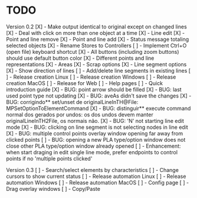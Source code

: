 # TODO

Version 0.2
[X] - Make output identical to original except on changed lines
[X] - Deal with click on more than one object at a time
[X] - Line edit
[X] - Point and line remove
[X] - Point and line add
[X] - Status message totaling selected objects
[X] - Rename Stores to Controllers
[ ] - Implement Ctrl+O (open file) keyboard shortcut
[X] - All buttons (including zoom buttons) should use default button color
[X] - Different points and line representations
[X] - Areas
[X] - Scrap options
[X] - Line segment options
[X] - Show direction of lines
[ ] - Add/delete line segments in existing lines
[ ] - Release creation Linux
[ ] - Release creation Windows
[ ] - Release creation MacOS
[ ] - Release for Web
[ ] - Help pages
[ ] - Quick introduction guide
[X] - BUG: point arrow should be filled
[X] - BUG: last used point type not updating
[X] - BUG: aveAs didn't save the changes
[X] - BUG: corrigindo** set/unset de originalLineInTH@File: MPSetOptionToElementCommand
[X] - BUG: distinguir** execute command normal dos gerados por undos: os dos undos devem manter originalLineInTH2File, os normais não.
[X] - BUG: 'N' not starting line edit mode
[X] - BUG: clicking on line segment is not selecting nodes in line edit
[X] - BUG: multiple control points overlay window opening far away from clicked points
[ ] - BUG: opening a new PLA type/option window does not close other PLA type/option window already opened
[ ] - Enhancement: when start draging in edit single line mode, prefer endpoints to control points if no 'multiple points clicked'

Version 0.3
[ ] - Search/select elements by characteristics
[ ] - Change cursors to show current status
[ ] - Release automation Linux
[ ] - Release automation Windows
[ ] - Release automation MacOS
[ ] - Config page
[ ] - Drag overlay windows
[ ] - Copy/Paste
